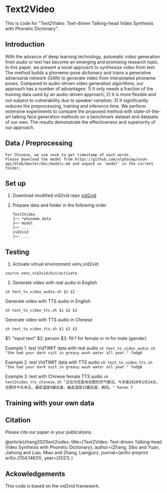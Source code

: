 # Text2Video
This is code for "Text2Video: Text-driven Talking-head Video Synthesis with Phonetic Dictionary".

## Introduction
With the advance of deep learning technology, automatic video generation from audio or text has become an emerging and promising research topic. In this paper, we present a novel approach to synthesize video from text. The method builds a phoneme-pose dictionary and trains a generative adversarial network (GAN) to generate video from interpolated phoneme poses. Compared to audio-driven video generation algorithms, our approach has a number of advantages: 1) It only needs a fraction of the training data used by an audio-driven approach; 2) It is more ﬂexible and not subject to vulnerability due to speaker variation; 3) It signiﬁcantly reduces the preprocessing, training and inference time. We perform extensive experiments to compare the proposed method with state-of-the-art talking face generation methods on a benchmark dataset and datasets of our own. The results demonstrate the effectiveness and superiority of our approach.

## Data / Preprocessing
    For Chinese, we use vosk to get timestamp of each words.
    Please download the model from https://github.com/alphacep/vosk-api/blob/master/doc/models.md and unpack as 'model' in the current folder.
    
## Set up
1. Download modified vid2vid repo [vid2vid](https://github.com/sibozhang/vid2vid) 

2. Prepare data and folder in the following order

    ```
    Text2Video
    ├── *phoneme_data
    ├── model
    ├── ...
    vid2vid
    ├── ...
    ```
    
## Testing
1. Activate vitrual environment venv_vid2vid
```
source venv_vid2vid/bin/activate
```
2. Generate video with real audio in English
```
sh text_to_video_audio.sh $1 $2
```

Generate video with TTS audio in English
```
sh text_to_video_tts.sh $1 $2 $3
```

Generate video with TTS audio in Chinese
```
sh text_to_video_tts.sh $1 $2 $3
```

$1: "input text"
$2: person
$3: fill f for female or m for male (gender)

Example 1. test VidTIMIT data with real audio
    ```
    sh text_to_video_audio.sh "She had your dark suit in greasy wash water all year." fadg0
    ```
    
Example 2. test VidTIMIT data with TTS audio
    ```
    sh text_to_video_tts.sh "She had your dark suit in greasy wash water all year." fadg0
    ```

Example 3. test with Chinese female TTS audio
    ```
    sh text2video_tts_chinese.sh "正在为您查询合肥的天气情况。今天是2020年2月24日，合肥市今天多云，最低温度9摄氏度，最高温度15摄氏度，微风。" henan f
    ```
    
## Training with your own data

## Citation
Please cite our paper in your publications.

@article{zhang2021text2video,
  title={Text2Video: Text-driven Talking-head Video Synthesis with Phonetic Dictionary},
  author={Zhang, Sibo and Yuan, Jiahong and Liao, Miao and Zhang, Liangjun},
  journal={arXiv preprint arXiv:2104.14631},
  year={2021}
}

## Ackowledgements
This code is based on the vid2vid framework.
